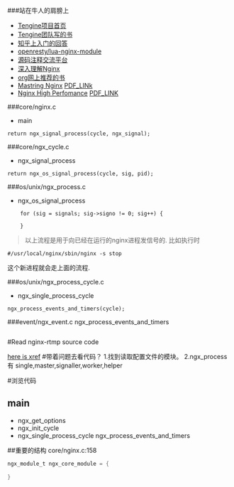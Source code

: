 ###站在牛人的肩膀上
* [Tengine项目首页](http://tengine.taobao.org/index_cn.html)
* [Tengine团队写的书](http://tengine.taobao.org/book/index.html)
* [知乎上入门的回答](https://www.zhihu.com/question/20857459)
* [openresty/lua-nginx-module](https://github.com/openresty/lua-nginx-module)
* [源码注释交流平台](http://www.imaotao.cn/xref/nginx-1.10.0/)
* [深入理解Nginx](http://product.dangdang.com/23910258.html#catalog)
* [org网上推荐的书](http://nginx.org/en/books.html)
* [Mastring Nginx](http://product.dangdang.com/23655331.html#catalog) [PDF_LINk](http://pdf.th7.cn/down/files/1411/Mastering%20Nginx.pdf)
* [Nginx High Perfomance](http://product.dangdang.com/1900482176.html#catalog) [PDF_LINK](http://185.49.84.138/ebooks/Nginx-High-Performance[ebooksfeed.com].pdf)

###core/nginx.c
* main
```
return ngx_signal_process(cycle, ngx_signal);
```

###core/ngx_cycle.c
* ngx_signal_process
```
return ngx_os_signal_process(cycle, sig, pid);
```


###os/unix/ngx_process.c
* ngx_os_signal_process
```
    for (sig = signals; sig->signo != 0; sig++) {
        
    }
```

>以上流程是用于向已经在运行的nginx进程发信号的.
比如执行时
```
#/usr/local/nginx/sbin/nginx -s stop
```
这个新进程就会走上面的流程.

###os/unix/ngx_process_cycle.c
* ngx_single_process_cycle
```
ngx_process_events_and_timers(cycle);
```

###event/ngx_event.c
ngx_process_events_and_timers
```

```



#Read nginx-rtmp source code

[here is xref]()
#带着问题去看代码？
1.找到读取配置文件的模块。
2.ngx_process 有 single,master,signaller,worker,helper

#浏览代码

## main
    
    
* ngx_get_options
* ngx_init_cycle
* ngx_single_process_cycle
    ngx_process_events_and_timers
    


##重要的结构
core/nginx.c:158
``` c
ngx_module_t ngx_core_module = {
    
}
```

